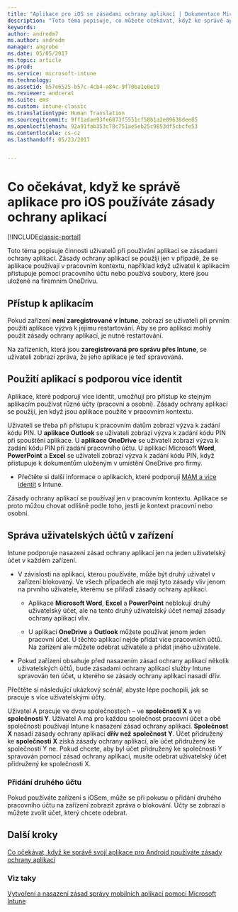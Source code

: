 ```yaml
---
title: "Aplikace pro iOS se zásadami ochrany aplikací | Dokumentace Microsoftu"
description: "Toto téma popisuje, co můžete očekávat, když ke správě aplikace pro iOS používáte zásady ochrany aplikací."
keywords: 
author: andredm7
ms.author: andredm
manager: angrobe
ms.date: 05/05/2017
ms.topic: article
ms.prod: 
ms.service: microsoft-intune
ms.technology: 
ms.assetid: b57e6525-b57c-4cb4-a84c-9f70ba1e8e19
ms.reviewer: andcerat
ms.suite: ems
ms.custom: intune-classic
ms.translationtype: Human Translation
ms.sourcegitcommit: 9ff1adae93fe6873f5551cf58b1a2e89638dee85
ms.openlocfilehash: 92a91fab353c78c751ae5eb25c9853df5cbcfe53
ms.contentlocale: cs-cz
ms.lasthandoff: 05/23/2017


---
```


# <a name="what-to-expect-when-your-ios-app-is-managed-by-app-protection-policies"></a>Co očekávat, když ke správě aplikace pro iOS používáte zásady ochrany aplikací

[!INCLUDE[classic-portal](../includes/classic-portal.md)]

 Toto téma popisuje činnosti uživatelů při používání aplikací se zásadami ochrany aplikací. Zásady ochrany aplikací se použijí jen v případě, že se aplikace používají v pracovním kontextu, například když uživatel k aplikacím přistupuje pomocí pracovního účtu nebo používá soubory, které jsou uložené na firemním OneDrivu.

##  <a name="access-apps"></a>Přístup k aplikacím

Pokud zařízení **není zaregistrované v Intune**, zobrazí se uživateli při prvním použití aplikace výzva k jejímu restartování. Aby se pro aplikaci mohly použít zásady ochrany aplikací, je nutné restartování. 

<!--- The following screenshot from the Skype app illustrates this restart request: --->


<!---  ![Screenshot of the iOS device showing PIN prompt](../media/appmanagement/iOS_AppPINPrompt.png) --->

Na zařízeních, která jsou **zaregistrovaná pro správu přes Intune**, se uživateli zobrazí zpráva, že jeho aplikace je teď spravovaná.

##  <a name="use-apps-with-multi-identity-support"></a>Použití aplikací s podporou více identit

Aplikace, které podporují více identit, umožňují pro přístup ke stejným aplikacím používat různé účty (pracovní a osobní). Zásady ochrany aplikací se použijí, jen když jsou aplikace použité v pracovním kontextu.  

Uživateli se třeba při přístupu k pracovním datům zobrazí výzva k zadání kódu PIN. U **aplikace Outlook** se uživateli zobrazí výzva k zadání kódu PIN při spouštění aplikace. U **aplikace OneDrive** se uživateli zobrazí výzva k zadání kódu PIN při zadání pracovního účtu.  U aplikací Microsoft **Word**, **PowerPoint** a **Excel** se uživateli zobrazí výzva k zadání kódu PIN, když přistupuje k dokumentům uloženým v umístění OneDrive pro firmy.

- Přečtěte si další informace o aplikacích, které podporují [MAM a více identit](https://www.microsoft.com/cloud-platform/microsoft-intune-apps) s Intune.

Zásady ochrany aplikací se používají jen v pracovním kontextu. Aplikace se proto můžou chovat odlišně podle toho, jestli je kontext pracovní nebo osobní.

##  <a name="manage-user-accounts-on-the-device"></a>Správa uživatelských účtů v zařízení

Intune podporuje nasazení zásad ochrany aplikací jen na jeden uživatelský účet v každém zařízení.

* V závislosti na aplikaci, kterou používáte, může být druhý uživatel v zařízení blokovaný. Ve všech případech ale mají tyto zásady vliv jenom na prvního uživatele, kterému se přiřadí zásady ochrany aplikací.
  * Aplikace **Microsoft Word**, **Excel** a **PowerPoint** neblokují druhý uživatelský účet, ale na tento druhý uživatelský účet nemají zásady ochrany aplikací vliv.  

  * U aplikací **OneDrive** a **Outlook** můžete používat jenom jeden pracovní účet. U těchto aplikací nejde přidat více pracovních účtů. Na zařízení ale můžete odebrat uživatele a přidat jiného uživatele.

* Pokud zařízení obsahuje před nasazením zásad ochrany aplikací několik uživatelských účtů, bude zásadami ochrany aplikací služby Intune spravován ten účet, u kterého se zásady ochrany aplikací nasadí dřív.


Přečtěte si následující ukázkový scénář, abyste lépe pochopili, jak se pracuje s více uživatelskými účty.

Uživatel A pracuje ve dvou společnostech – ve **společnosti X** a ve **společnosti Y**. Uživatel A má pro každou společnost pracovní účet a obě společnosti používají Intune k nasazení zásad ochrany aplikací. **Společnost X** nasadí zásady ochrany aplikací **dřív než** **společnost Y**. Účet přidružený ke **společnosti X** získá zásady ochrany aplikací, ale účet přidružený ke společnosti Y ne. Pokud chcete, aby byl účet přidružený ke společnosti Y spravován pomocí zásad ochrany aplikací, musíte odebrat uživatelský účet přidružený ke společnosti X.

### <a name="add-a-second-account"></a>Přidání druhého účtu

Pokud používáte zařízení s iOSem, může se při pokusu o přidání druhého pracovního účtu na zařízení zobrazit zpráva o blokování. Účty se zobrazí a můžete zvolit účet, který chcete odebrat.

## <a name="next-steps"></a>Další kroky
[Co očekávat, když ke správě svojí aplikace pro Android používáte zásady ochrany aplikací](user-experience-for-mam-enabled-android-apps-with-microsoft-intune.md)
### <a name="see-also"></a>Viz taky
[Vytvoření a nasazení zásad správy mobilních aplikací pomocí Microsoft Intune](create-and-deploy-mobile-app-management-policies-with-microsoft-intune.md)

